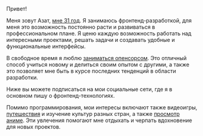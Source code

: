 Привет!

Меня зовут Азат, [мне 31 год](./timeline). Я занимаюсь фронтенд-разработкой, для меня это возможность постоянно расти и развиваться в профессиональном плане. Я ценю каждую возможность работать над интересными проектами, решать задачи и создавать удобные и функциональные интерфейсы.

В свободное время я люблю [заниматься опенсорсом](./projects). Это отличный способ учиться новому и делиться своим опытом с другими, а также это позволяет мне быть в курсе последних тенденций в области разработки.

Ниже вы можете подписаться на мои социальные сети, где я в основном пишу о фронтенд-технологиях.

Помимо программирования, мои интересы включают также видеоигры, [путешествия](./travel-map) и изучение культур разных стран, а также [просмотр аниме](./anime). Эти увлечения помогают мне отдыхать и черпать вдохновение для новых проектов.
